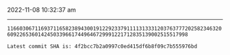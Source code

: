 2022-11-08 10:32:37 am

---

`116603067116937116582389430019122923379111131333120376377720258234632060922653601424503396617449646729991221712835139002515517998`

`Latest commit SHA is: 4f2bcc7b2a0997c0ed415df6b8f09c7b555976bd `

